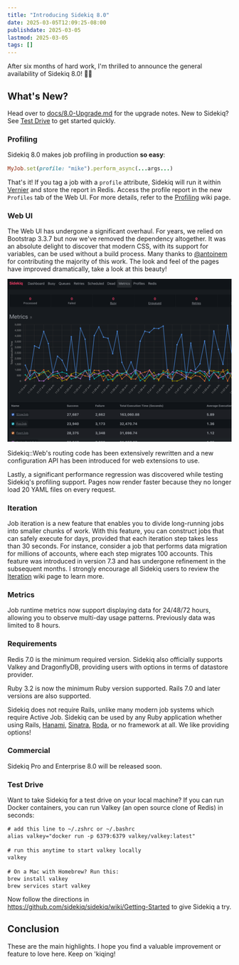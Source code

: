 ```yaml
---
title: "Introducing Sidekiq 8.0"
date: 2025-03-05T12:09:25-08:00
publishdate: 2025-03-05
lastmod: 2025-03-05
tags: []
---
```


After six months of hard work, I'm thrilled to announce the general availability of Sidekiq 8.0! 🥳🎉

## What's New?

Head over to [docs/8.0-Upgrade.md](https://github.com/sidekiq/sidekiq/blob/main/docs/8.0-Upgrade.md) for the upgrade notes.
New to Sidekiq? See [Test Drive](#test-drive) to get started quickly.

### Profiling

Sidekiq 8.0 makes job profiling in production **so easy**:

```ruby
MyJob.set(profile: "mike").perform_async(...args...)
```

That's it!
If you tag a job with a `profile` attribute, Sidekiq will run it within [Vernier](https://vernier.prof) and store the report in Redis.
Access the profile report in the new `Profiles` tab of the Web UI.
For more details, refer to the [Profiling](https://github.com/sidekiq/sidekiq/wiki/Profiling) wiki page.

### Web UI

The Web UI has undergone a significant overhaul.
For years, we relied on Bootstrap 3.3.7 but now we've removed the dependency altogether.
It was an absolute delight to discover that modern CSS, with its support for variables, can be used without a build process.
Many thanks to [@antoinem](https://github.com/antoinem) for contributing the majority of this work.
The look and feel of the pages have improved dramatically, take a look at this beauty!

![webui](/images/webui_80.png)

Sidekiq::Web's routing code has been extensively rewritten and a new configuration API has been introduced for web extensions to use.

Lastly, a significant performance regression was discovered while testing Sidekiq's profiling support.
Pages now render faster because they no longer load 20 YAML files on every request.

### Iteration

Job iteration is a new feature that enables you to divide long-running jobs into smaller chunks of work.
With this feature, you can construct jobs that can safely execute for days, provided that each iteration step takes less than 30 seconds.
For instance, consider a job that performs data migration for millions of accounts, where each step migrates 100 accounts.
This feature was introduced in version 7.3 and has undergone refinement in the subsequent months.
I strongly encourage all Sidekiq users to review the [Iteration](https://github.com/sidekiq/sidekiq/wiki/Iteration) wiki page to learn more.

### Metrics

Job runtime metrics now support displaying data for 24/48/72 hours, allowing you to observe multi-day usage patterns.
Previously data was limited to 8 hours.

### Requirements

Redis 7.0 is the minimum required version.
Sidekiq also officially supports Valkey and DragonflyDB, providing users with options in terms of datastore provider.

Ruby 3.2 is now the minimum Ruby version supported.
Rails 7.0 and later versions are also supported.

Sidekiq does not require Rails, unlike many modern job systems which require Active Job.
Sidekiq can be used by any Ruby application whether using Rails, [Hanami](https://hanamirb.org), [Sinatra](https://sinatrarb.com), [Roda](http://roda.jeremyevans.net), or no framework at all.
We like providing options!

### Commercial

Sidekiq Pro and Enterprise 8.0 will be released soon.

### Test Drive

Want to take Sidekiq for a test drive on your local machine? If you can run Docker containers, you can run Valkey (an open source clone of Redis) in seconds:

```
# add this line to ~/.zshrc or ~/.bashrc
alias valkey="docker run -p 6379:6379 valkey/valkey:latest"

# run this anytime to start valkey locally
valkey

# On a Mac with Homebrew? Run this:
brew install valkey
brew services start valkey
```

Now follow the directions in https://github.com/sidekiq/sidekiq/wiki/Getting-Started to give Sidekiq a try.

## Conclusion

These are the main highlights.
I hope you find a valuable improvement or feature to love here.
Keep on 'kiqing!